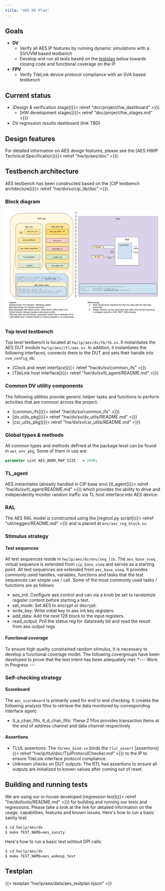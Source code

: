 ```yaml
---
title: "AES DV Plan"
---
```


## Goals
* **DV**
  * Verify all AES IP features by running dynamic simulations with a SV/UVM based testbench
  * Develop and run all tests based on the [testplan](#testplan) below towards closing code and functional coverage on the IP.
* **FPV**
  * Verify TileLink device protocol compliance with an SVA based testbench

## Current status
* [Design & verification stage]({{< relref "doc/project/hw_dashboard" >}})
  * [HW development stages]({{< relref "doc/project/hw_stages.md" >}})
* DV regression results dashboard (link TBD)

## Design features
For detailed information on AES design features, please see the [AES HWIP Technical Specification]({{< relref "hw/ip/aes/doc" >}}).

## Testbench architecture
AES testbench has been constructed based on the [CIP testbench architecture]({{< relref "hw/dv/sv/cip_lib/doc" >}}).

### Block diagram
![Block diagram](aes_tb.svg)

### Top level testbench
Top level testbench is located at `hw/ip/aes/dv/tb/tb.sv`. It instantiates the AES DUT module `hw/ip/aes/rtl/aes.sv`.
In addition, it instantiates the following interfaces, connects them to the DUT and sets their handle into `uvm_config_db`:
* [Clock and reset interface]({{< relref "hw/dv/sv/common_ifs" >}})
* [TileLink host interface]({{< relref "hw/dv/sv/tl_agent/README.md" >}})


### Common DV utility components
The following utilities provide generic helper tasks and functions to perform activities that are common across the project:
* [common_ifs]({{< relref "hw/dv/sv/common_ifs" >}})
* [dv_utils_pkg]({{< relref "hw/dv/sv/dv_utils/README.md" >}})
* [csr_utils_pkg]({{< relref "hw/dv/sv/csr_utils/README.md" >}})

### Global types & methods
All common types and methods defined at the package level can be found in `aes_env_pkg`.
Some of them in use are:
```systemverilog
parameter uint AES_ADDR_MAP_SIZE   = 2048;
```

### TL_agent
AES instantiates (already handled in CIP base env) [tl_agent]({{< relref "hw/dv/sv/tl_agent/README.md" >}})
which provides the ability to drive and independently monitor random traffic via
TL host interface into AES device.


### RAL
The AES RAL model is constructed using the [regtool.py script]({{< relref "util/reggen/README.md" >}})  and is placed at `env/aes_reg_block.sv`.

### Stimulus strategy
#### Test sequences
All test sequences reside in `hw/ip/aes/dv/env/seq_lib`.
The `aes_base_vseq` virtual sequence is extended from `cip_base_vseq` and serves as a starting point.
All test sequences are extended from `aes_base_vseq`.
It provides commonly used handles, variables, functions and tasks that the test sequences can simple use / call.
Some of the most commonly used tasks / functions are as follows:
* aes_init:    Configure aes control and can via a knob be set to randomize register content before starting a test.
* set_mode:    Set AES to encrypt or decrypt.
* write_key:   Write initial key to aes init key registers.
* add_data:    Add the next 128 block to the input registers.
* read_output:  Poll the status reg for dataready bit and read the result from aes output regs

#### Functional coverage
To ensure high quality constrained random stimulus, it is necessary to develop a functional coverage model.
The following covergroups have been developed to prove that the test intent has been adequately met:
*---  Work in Progress ---

### Self-checking strategy
#### Scoreboard
The `aes_scoreboard` is primarily used for end to end checking.
It creates the following analysis fifos to retrieve the data monitored by corresponding interface agent:
* tl_a_chan_fifo, tl_d_chan_fifo: These 2 fifos provides transaction items at the end of address channel and data channel respectively


#### Assertions
* TLUL assertions: The `tb/aes_bind.sv` binds the `tlul_assert` [assertions]{{< relref "hw/ip/tlul/doc/TlulProtocolChecker.md" >}}) to the IP to ensure TileLink interface protocol compliance.
* Unknown checks on DUT outputs: The RTL has assertions to ensure all outputs are initialized to known values after coming out of reset.

## Building and running tests
We are using our in-house developed [regression tool]({{< relref "hw/dv/tools/README.md" >}}) for building and running our tests and regressions.
Please take a look at the link for detailed information on the usage, capabilities, features and known issues.
Here's how to run a basic sanity test:
```console
$ cd hw/ip/aes/dv
$ make TEST_NAME=aes_sanity
```
Here's how to run a basic test wihtout DPI calls:
```console
$ cd hw/ip/aes/dv
$ make TEST_NAME=aes_wakeup_test
```
## Testplan
{{< testplan "hw/ip/aes/data/aes_testplan.hjson" >}}
